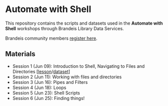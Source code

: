 # Automate with Shell

This repository contains the scripts and datasets used in the **Automate with Shell** workshops through Brandeis Library Data Services.

Brandeis community members [register here](https://calendar.library.brandeis.edu/calendar/workshops/shell2020).

## Materials
- Session 1 (Jun 09):  Introduction to Shell, Navigating to Files and Directories [[lesson](https://github.com/DeisData/unix-shell/blob/master/session-1.md)/[dataset](https://github.com/DeisData/unix-shell/blob/master/session-1.md)]
- Session 2 (Jun 11):  Working with files and directories
- Session 3 (Jun 16):  Pipes and Filters
- Session 4 (Jun 18):  Loops
- Session 5 (Jun 23):  Shell Scripts
- Session 6 (Jun 25):  Finding things!

